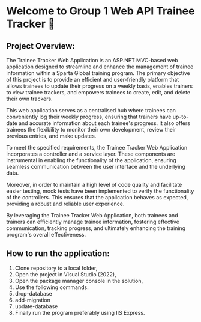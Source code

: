# Welcome to Group 1 Web API Trainee Tracker :wave:

## Project Overview:

The Trainee Tracker Web Application is an ASP.NET MVC-based web application designed to streamline and enhance the management of trainee information within a Sparta Global training program. The primary objective of this project is to provide an efficient and user-friendly platform that allows trainees to update their progress on a weekly basis, enables trainers to view trainee trackers, and empowers trainees to create, edit, and delete their own trackers.

This web application serves as a centralised hub where trainees can conveniently log their weekly progress, ensuring that trainers have up-to-date and accurate information about each trainee's progress. It also offers trainees the flexibility to monitor their own development, review their previous entries, and make updates.

To meet the specified requirements, the Trainee Tracker Web Application incorporates a controller and a service layer. These components are instrumental in enabling the functionality of the application, ensuring seamless communication between the user interface and the underlying data.

Moreover, in order to maintain a high level of code quality and facilitate easier testing, mock tests have been implemented to verify the functionality of the controllers. This ensures that the application behaves as expected, providing a robust and reliable user experience.

By leveraging the Trainee Tracker Web Application, both trainees and trainers can efficiently manage trainee information, fostering effective communication, tracking progress, and ultimately enhancing the training program's overall effectiveness.

## How to run the application:

1. Clone repository to a local folder,
2. Open the project in Visual Studio (2022),
3. Open the package manager console in the solution,
4. Use the following commands:
5. drop-database
6. add-migration
7. update-database
8. Finally run the program preferably using IIS Express.
